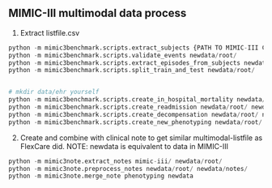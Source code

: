 ## MIMIC-III multimodal data process
1. Extract listfile.csv
```python
python -m mimic3benchmark.scripts.extract_subjects {PATH TO MIMIC-III CSVs} newdata/root/
python -m mimic3benchmark.scripts.validate_events newdata/root/
python -m mimic3benchmark.scripts.extract_episodes_from_subjects newdata/root/
python -m mimic3benchmark.scripts.split_train_and_test newdata/root/


# mkdir data/ehr yourself
python -m mimic3benchmark.scripts.create_in_hospital_mortality newdata/root/ newdata/in-hospital-mortality/ newdata/ehr/
python -m mimic3benchmark.scripts.create_readmission newdata/root/ newdata/readmission/ newdata/ehr/
python -m mimic3benchmark.scripts.create_decompensation newdata/root/ newdata/decompensation/ newdata/ehr/
python -m mimic3benchmark.scripts.create_new_phenotyping newdata/root/ newdata/phenotyping newdata/ehr/
```

2. Create and combine with clinical note to get similar multimodal-listfile as FlexCare did. NOTE: newdata is equivalent to data in MIMIC-III
```python
python -m mimic3note.extract_notes mimic-iii/ newdata/root/
python -m mimic3note.preprocess_notes newdata/root/ newdata/notes/
python -m mimic3note.merge_note phenotyping newdata
```
